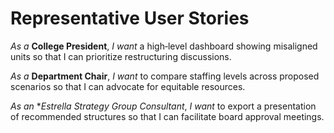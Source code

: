 # Representative User Stories

*As a* **College President**, *I want* a high‑level dashboard showing misaligned units so that I can prioritize restructuring discussions.

*As a* **Department Chair**, *I want* to compare staffing levels across proposed scenarios so that I can advocate for equitable resources.

*As an* **Estrella Strategy Group Consultant*, *I want* to export a presentation of recommended structures so that I can facilitate board approval meetings.

